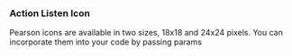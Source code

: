 ### Action Listen Icon
Pearson icons are available in two sizes, 18x18 and 24x24 pixels. You can incorporate them into your code by passing params
